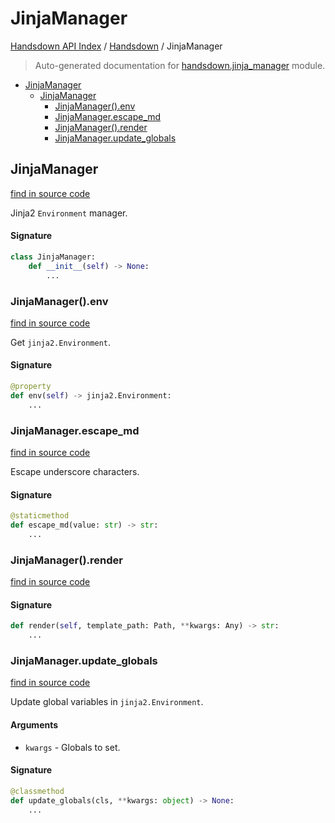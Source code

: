 # JinjaManager

[Handsdown API Index](../README.md#handsdown-api-index) /
[Handsdown](./index.md#handsdown) /
JinjaManager

> Auto-generated documentation for [handsdown.jinja_manager](https://github.com/vemel/handsdown/blob/main/handsdown/jinja_manager.py) module.

- [JinjaManager](#jinjamanager)
  - [JinjaManager](#jinjamanager-1)
    - [JinjaManager().env](#jinjamanager()env)
    - [JinjaManager.escape_md](#jinjamanagerescape_md)
    - [JinjaManager().render](#jinjamanager()render)
    - [JinjaManager.update_globals](#jinjamanagerupdate_globals)

## JinjaManager

[find in source code](https://github.com/vemel/handsdown/blob/main/handsdown/jinja_manager.py#L13)

Jinja2 `Environment` manager.

#### Signature

```python
class JinjaManager:
    def __init__(self) -> None:
        ...
```

### JinjaManager().env

[find in source code](https://github.com/vemel/handsdown/blob/main/handsdown/jinja_manager.py#L45)

Get `jinja2.Environment`.

#### Signature

```python
@property
def env(self) -> jinja2.Environment:
    ...
```

### JinjaManager.escape_md

[find in source code](https://github.com/vemel/handsdown/blob/main/handsdown/jinja_manager.py#L38)

Escape underscore characters.

#### Signature

```python
@staticmethod
def escape_md(value: str) -> str:
    ...
```

### JinjaManager().render

[find in source code](https://github.com/vemel/handsdown/blob/main/handsdown/jinja_manager.py#L52)

#### Signature

```python
def render(self, template_path: Path, **kwargs: Any) -> str:
    ...
```

### JinjaManager.update_globals

[find in source code](https://github.com/vemel/handsdown/blob/main/handsdown/jinja_manager.py#L28)

Update global variables in `jinja2.Environment`.

#### Arguments

- `kwargs` - Globals to set.

#### Signature

```python
@classmethod
def update_globals(cls, **kwargs: object) -> None:
    ...
```


